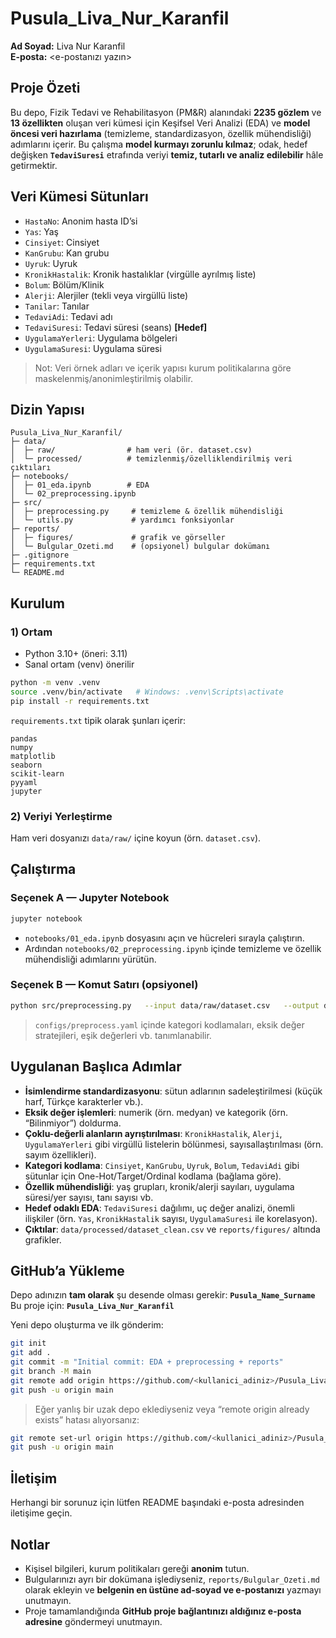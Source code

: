 # Pusula_Liva_Nur_Karanfil

**Ad Soyad:** Liva Nur Karanfil  
**E-posta:** <e-postanızı yazın>

## Proje Özeti
Bu depo, Fizik Tedavi ve Rehabilitasyon (PM&R) alanındaki **2235 gözlem** ve **13 özellikten** oluşan veri kümesi için Keşifsel Veri Analizi (EDA) ve **model öncesi veri hazırlama** (temizleme, standardizasyon, özellik mühendisliği) adımlarını içerir. Bu çalışma **model kurmayı zorunlu kılmaz**; odak, hedef değişken **`TedaviSuresi`** etrafında veriyi **temiz, tutarlı ve analiz edilebilir** hâle getirmektir.

## Veri Kümesi Sütunları
- `HastaNo`: Anonim hasta ID’si  
- `Yas`: Yaş  
- `Cinsiyet`: Cinsiyet  
- `KanGrubu`: Kan grubu  
- `Uyruk`: Uyruk  
- `KronikHastalik`: Kronik hastalıklar (virgülle ayrılmış liste)  
- `Bolum`: Bölüm/Klinik  
- `Alerji`: Alerjiler (tekli veya virgüllü liste)  
- `Tanilar`: Tanılar  
- `TedaviAdi`: Tedavi adı  
- `TedaviSuresi`: Tedavi süresi (seans) **[Hedef]**  
- `UygulamaYerleri`: Uygulama bölgeleri  
- `UygulamaSuresi`: Uygulama süresi

> Not: Veri örnek adları ve içerik yapısı kurum politikalarına göre maskelenmiş/anonimleştirilmiş olabilir.

## Dizin Yapısı
```
Pusula_Liva_Nur_Karanfil/
├─ data/
│  ├─ raw/                # ham veri (ör. dataset.csv)
│  └─ processed/          # temizlenmiş/özelliklendirilmiş veri çıktıları
├─ notebooks/
│  ├─ 01_eda.ipynb        # EDA
│  └─ 02_preprocessing.ipynb
├─ src/
│  ├─ preprocessing.py     # temizleme & özellik mühendisliği
│  └─ utils.py             # yardımcı fonksiyonlar
├─ reports/
│  ├─ figures/             # grafik ve görseller
│  └─ Bulgular_Ozeti.md    # (opsiyonel) bulgular dokümanı
├─ .gitignore
├─ requirements.txt
└─ README.md
```

## Kurulum
### 1) Ortam
- Python 3.10+ (öneri: 3.11)
- Sanal ortam (venv) önerilir

```bash
python -m venv .venv
source .venv/bin/activate   # Windows: .venv\Scripts\activate
pip install -r requirements.txt
```

`requirements.txt` tipik olarak şunları içerir:
```
pandas
numpy
matplotlib
seaborn
scikit-learn
pyyaml
jupyter
```

### 2) Veriyi Yerleştirme
Ham veri dosyanızı `data/raw/` içine koyun (örn. `dataset.csv`).

## Çalıştırma
### Seçenek A — Jupyter Notebook
```bash
jupyter notebook
```
- `notebooks/01_eda.ipynb` dosyasını açın ve hücreleri sırayla çalıştırın.
- Ardından `notebooks/02_preprocessing.ipynb` içinde temizleme ve özellik mühendisliği adımlarını yürütün.

### Seçenek B — Komut Satırı (opsiyonel)
```bash
python src/preprocessing.py   --input data/raw/dataset.csv   --output data/processed/dataset_clean.csv   --config configs/preprocess.yaml
```
> `configs/preprocess.yaml` içinde kategori kodlamaları, eksik değer stratejileri, eşik değerleri vb. tanımlanabilir.

## Uygulanan Başlıca Adımlar
- **İsimlendirme standardizasyonu**: sütun adlarının sadeleştirilmesi (küçük harf, Türkçe karakterler vb.).
- **Eksik değer işlemleri**: numerik (örn. medyan) ve kategorik (örn. “Bilinmiyor”) doldurma.
- **Çoklu-değerli alanların ayrıştırılması**: `KronikHastalik`, `Alerji`, `UygulamaYerleri` gibi virgüllü listelerin bölünmesi, sayısallaştırılması (örn. sayım özellikleri).
- **Kategori kodlama**: `Cinsiyet`, `KanGrubu`, `Uyruk`, `Bolum`, `TedaviAdi` gibi sütunlar için One-Hot/Target/Ordinal kodlama (bağlama göre).
- **Özellik mühendisliği**: yaş grupları, kronik/alerji sayıları, uygulama süresi/yer sayısı, tanı sayısı vb.
- **Hedef odaklı EDA**: `TedaviSuresi` dağılımı, uç değer analizi, önemli ilişkiler (örn. `Yas`, `KronikHastalik` sayısı, `UygulamaSuresi` ile korelasyon).
- **Çıktılar**: `data/processed/dataset_clean.csv` ve `reports/figures/` altında grafikler.

## GitHub’a Yükleme
Depo adınızın **tam olarak** şu desende olması gerekir: **`Pusula_Name_Surname`**  
Bu proje için: **`Pusula_Liva_Nur_Karanfil`**

Yeni depo oluşturma ve ilk gönderim:
```bash
git init
git add .
git commit -m "Initial commit: EDA + preprocessing + reports"
git branch -M main
git remote add origin https://github.com/<kullanici_adiniz>/Pusula_Liva_Nur_Karanfil.git
git push -u origin main
```

> Eğer yanlış bir uzak depo eklediyseniz veya “remote origin already exists” hatası alıyorsanız:
```bash
git remote set-url origin https://github.com/<kullanici_adiniz>/Pusula_Liva_Nur_Karanfil.git
git push -u origin main
```

## İletişim
Herhangi bir sorunuz için lütfen README başındaki e-posta adresinden iletişime geçin.

## Notlar
- Kişisel bilgileri, kurum politikaları gereği **anonim** tutun.
- Bulgularınızı ayrı bir dokümana işlediyseniz, `reports/Bulgular_Ozeti.md` olarak ekleyin ve **belgenin en üstüne ad-soyad ve e-postanızı** yazmayı unutmayın.
- Proje tamamlandığında **GitHub proje bağlantınızı aldığınız e-posta adresine** göndermeyi unutmayın.
